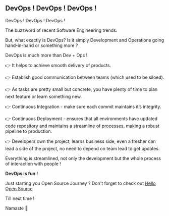 ## DevOps ! DevOps ! DevOps !

DevOps ! DevOps ! DevOps !

The buzzword of recent Software Engineering trends.

But, what exactly is DevOps? Is it simply Development and Operations going hand-in-hand or something more ?

DevOps is much more than Dev + Ops !

👉 It helps to achieve smooth delivery of products.

👉 Establish good communication between teams (which used to be siloed).

👉 As tasks are pretty small but concrete, you have plenty of time to plan next feature or learn something new.

👉 Continuous Integration - make sure each commit maintains it’s integrity.

👉 Continuous Deployment - ensures that all environments have updated code repository and maintains a streamline of processes, making a robust pipeline to production.

👉 Developers own the project, learns business side, even a fresher can lead a side of the project, no need to depend on team lead to get updates.

Everything is streamlined, not only the development but the whole process of interaction with people !

**DevOps is fun !**

Just starting you Open Source Journey ? Don't forget to check out [Hello Open Source](https://github.com/siddharth2016/hello-open-source)

Till next time !

Namaste 🙏